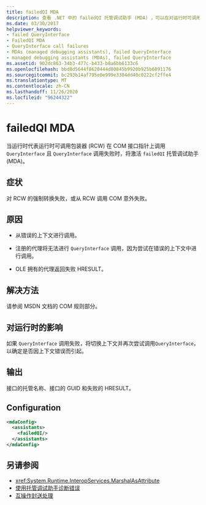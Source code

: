 ```yaml
---
title: failedQI MDA
description: 查看 .NET 中的 failedQI 托管调试助手 (MDA) ，可以在对运行时可调用包装器 () RCW 的 COM 调用上的强制转换失败时激活。
ms.date: 03/30/2017
helpviewer_keywords:
- failed QueryInterface
- FailedQI MDA
- QueryInterface call failures
- MDAs (managed debugging assistants), failed QueryInterface
- managed debugging assistants (MDAs), failed QueryInterface
ms.assetid: 902dc863-34b3-477c-b433-b8a6bb6133c6
ms.openlocfilehash: bbd8d5644f8620444d80845b9920b925b6891176
ms.sourcegitcommit: bc293b14af795e0e999e3304dd40c0222cf2ffe4
ms.translationtype: MT
ms.contentlocale: zh-CN
ms.lasthandoff: 11/26/2020
ms.locfileid: "96244322"
---
```

# <a name="failedqi-mda"></a>failedQI MDA

当运行时代表运行时可调用包装器 (RCW) 在 COM 接口指针上调用 `QueryInterface` 且 `QueryInterface` 调用失败时，将激活 `failedQI` 托管调试助手 (MDA)。  
  
## <a name="symptoms"></a>症状  

 对 RCW 的强制转换失败，或从 RCW 调用 COM 意外失败。  
  
## <a name="cause"></a>原因  
  
- 从错误的上下文进行调用。  
  
- 注册的代理将无法进行 `QueryInterface` 调用，因为尝试在错误的上下文中进行调用。  
  
- OLE 拥有的代理返回失败 HRESULT。  
  
## <a name="resolution"></a>解决方法  

 请参阅 MSDN 文档的 COM 规则部分。  
  
## <a name="effect-on-the-runtime"></a>对运行时的影响  

 如果 `QueryInterface` 调用失败，将切换上下文并再次尝试调用`QueryInterface`，以确定是否因上下文错误而引起。  
  
## <a name="output"></a>输出  

 接口的托管名称、接口的 GUID 和失败的 HRESULT。  
  
## <a name="configuration"></a>Configuration  
  
```xml  
<mdaConfig>  
  <assistants>  
    <failedQI/>  
  </assistants>  
</mdaConfig>  
```  
  
## <a name="see-also"></a>另请参阅

- <xref:System.Runtime.InteropServices.MarshalAsAttribute>
- [使用托管调试助手诊断错误](diagnosing-errors-with-managed-debugging-assistants.md)
- [互操作封送处理](../interop/interop-marshaling.md)
